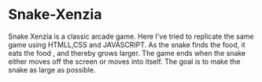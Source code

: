 # Snake-Xenzia
Snake Xenzia is a classic arcade game. 
Here I've tried to replicate the same game using HTMLL,CSS and JAVASCRIPT.
As the snake finds the food, it eats the food , and thereby grows larger. The game ends when the snake either moves off the screen or moves into itself. The goal is to make the snake as large as possible.
